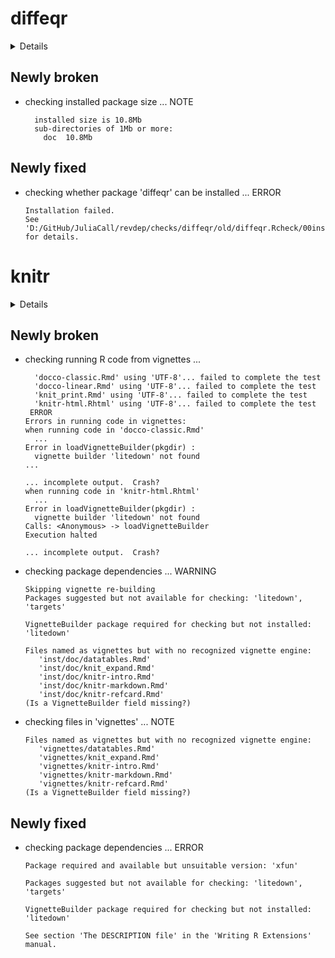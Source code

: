# diffeqr

<details>

* Version: 2.1.0
* GitHub: https://github.com/SciML/diffeqr
* Source code: https://github.com/cran/diffeqr
* Date/Publication: 2024-12-04 18:30:02 UTC
* Number of recursive dependencies: 44

Run `revdepcheck::revdep_details(, "diffeqr")` for more info

</details>

## Newly broken

*   checking installed package size ... NOTE
    ```
      installed size is 10.8Mb
      sub-directories of 1Mb or more:
        doc  10.8Mb
    ```

## Newly fixed

*   checking whether package 'diffeqr' can be installed ... ERROR
    ```
    Installation failed.
    See 'D:/GitHub/JuliaCall/revdep/checks/diffeqr/old/diffeqr.Rcheck/00install.out' for details.
    ```

# knitr

<details>

* Version: 1.49
* GitHub: https://github.com/yihui/knitr
* Source code: https://github.com/cran/knitr
* Date/Publication: 2024-11-08 09:30:02 UTC
* Number of recursive dependencies: 85

Run `revdepcheck::revdep_details(, "knitr")` for more info

</details>

## Newly broken

*   checking running R code from vignettes ...
    ```
      'docco-classic.Rmd' using 'UTF-8'... failed to complete the test
      'docco-linear.Rmd' using 'UTF-8'... failed to complete the test
      'knit_print.Rmd' using 'UTF-8'... failed to complete the test
      'knitr-html.Rhtml' using 'UTF-8'... failed to complete the test
     ERROR
    Errors in running code in vignettes:
    when running code in 'docco-classic.Rmd'
      ...
    Error in loadVignetteBuilder(pkgdir) : 
      vignette builder 'litedown' not found
    ...
    
    ... incomplete output.  Crash?
    when running code in 'knitr-html.Rhtml'
      ...
    Error in loadVignetteBuilder(pkgdir) : 
      vignette builder 'litedown' not found
    Calls: <Anonymous> -> loadVignetteBuilder
    Execution halted
    
    ... incomplete output.  Crash?
    ```

*   checking package dependencies ... WARNING
    ```
    Skipping vignette re-building
    Packages suggested but not available for checking: 'litedown', 'targets'
    
    VignetteBuilder package required for checking but not installed: 'litedown'
    
    Files named as vignettes but with no recognized vignette engine:
       'inst/doc/datatables.Rmd'
       'inst/doc/knit_expand.Rmd'
       'inst/doc/knitr-intro.Rmd'
       'inst/doc/knitr-markdown.Rmd'
       'inst/doc/knitr-refcard.Rmd'
    (Is a VignetteBuilder field missing?)
    ```

*   checking files in 'vignettes' ... NOTE
    ```
    Files named as vignettes but with no recognized vignette engine:
       'vignettes/datatables.Rmd'
       'vignettes/knit_expand.Rmd'
       'vignettes/knitr-intro.Rmd'
       'vignettes/knitr-markdown.Rmd'
       'vignettes/knitr-refcard.Rmd'
    (Is a VignetteBuilder field missing?)
    ```

## Newly fixed

*   checking package dependencies ... ERROR
    ```
    Package required and available but unsuitable version: 'xfun'
    
    Packages suggested but not available for checking: 'litedown', 'targets'
    
    VignetteBuilder package required for checking but not installed: 'litedown'
    
    See section 'The DESCRIPTION file' in the 'Writing R Extensions'
    manual.
    ```

